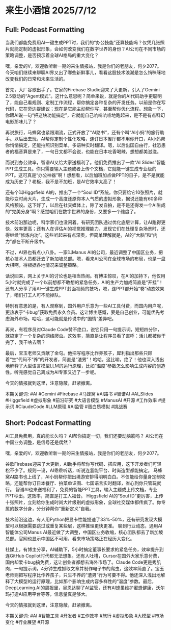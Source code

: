 # 来生小酒馆 2025/7/12

## Full: Podcast Formatting 

当我们都能免费用AI一键生成PPT时，我们的“办公技能”还算技能吗？仅凭几张照片就能定制的虚拟形象，会如何改变我们在数字世界的身份？AI公司在不同市场的策略调整，是否预示着全球AI格局的重大变化？

嘿，亲爱的V，欢迎收听新一期的来生情报站，我是你们的老朋友，何夕2077。今天咱们继续来聊聊AI界又出了哪些新鲜事儿，看看这股技术浪潮是怎么悄咪咪地改变我们的日常和未来生活的。

首先，大厂谷歌出手了。它家的Firebase Studio迎来了大更新，引入了Gemini 2.5驱动的“Agent模式”。这什么意思呢？简单来说，就是你的AI代码助手更聪明了，能自己看规则、定制工作流程，帮你搞定各种复杂的开发任务。以前是你在写代码，它在旁边提建议；现在是它能主动帮你写，甚至帮你优化流程。想象一下，你跟AI说一句“把这块功能搞定”，它就能自己吭哧吭哧地跑起来，是不是有点科幻电影那味儿了？

再说旅行，马蜂窝也紧跟潮流，正式开放了“AI路书”，还有个叫“AI小蚂”的旅行助手。以后出去玩，AI帮你定制个性化攻略，连订日本餐厅都不用你开口，AI小蚂帮你悄悄搞定，还能拍照识别菜单，多语种实时翻译。嗯，以后出国自由行，社恐患者的福音算是来了，一句日文都不会说，也能在日本吃香喝辣，想想都美滋滋。

而说到办公效率，智谱AI又给大家送福利了。他们免费推出了一款“AI Slides”智能PPT生成工具。你只需要输入主题或者上传个文档，它就能一键生成专业级的PPT。这可真是“办公神器”啊！想想看，以后加班加点做PPT的日子，是不是就能成为历史了？老板，我不是不加班，是AI它效率太高了！

还有个叫Higgsfield AI的，推出了一个“Soul ID”系统。你只要给它10张照片，就能秒变时尚大片，生成一个高度还原你本人气质的虚拟形象，据说还能有60多种风格预设。这下好了，以后在社交媒体上，除了发自拍，是不是还得发一个AI生成的“完美分身”啊？感觉咱们在数字世界的身份，又要多一个维度了。

技术前沿那边呢，科学家们也没闲着。有研究团队通过优化底层计算，让AI跑得更快，效率更高；还有人在评估AI的视觉推理能力，发现它们在处理复杂场景时，还得继续“修炼内功”。这些听起来有点深奥，但简单理解就是，AI的“大脑”和“内力”都在不断升级中。

不过，AI界也有点小八卦。一家叫Manus AI的公司，最近调整了中国区业务，把核心技术人员都迁去了新加坡总部。嗯，看来AI公司在全球市场的布局，也是一盘大棋啊，得根据各地情况来调整策略。

话说回来，网上关于AI的讨论也是相当热闹。有博主惊叹，在AI的加持下，他仅用5小时就完成了一个以前想都不敢想的紧急任务，AI的生产力加成简直是“开挂”！还有人分享了用AI一键生成PPT封面视频的技巧，嗯，连PPT都开始“卷”动态效果了，咱们打工人可不能掉队。

特别有意思的是，有人观察到，国外用户乐意为一些AI工具付费，而国内用户呢，更热衷于“卡bug”获取免费永久会员。这让博主感慨，要是自己创业，可能优先考虑海外市场，哈哈，这可能就是传说中的“国情”差异吧。

再来，有程序员对Claude Code赞不绝口，说它只用一句提示词，短短四分钟，就搞定了一个复杂的网络爬虫。这效率，简直是让程序员看了直呼：活儿都被你干完了，我干啥去啊？

最后，宝玉老师又贡献了金句。他把写程序比作养孩子，犀利指出那些只顾着“生”代码不“养”的开发者，简直是“渣男”！哈哈，这比喻，绝了！他也深入浅出地解释了大型语言模型LLM的运行原理，比如“温度”参数怎么影响生成内容的创造性。听完感觉自己离成为AI专家又近了一步呢。

今天的情报就到这里，注意隐蔽，赶紧撤离。

本期关键词:
#AI #Gemini #Firebase #马蜂窝 #AI路书 #智谱AI #AI_Slides #Higgsfield #虚拟形象 #前沿研究 #大语言模型 #ManusAI #开源 #工作效率 #提示词 #ClaudeCode #LLM原理 #AI监管 #蛋白质模拟 #挑战赛

## Short: Podcast Formatting 

AI工具免费用，真的能长久吗？
AI帮你搞定一切，我们还要动脑筋吗？
AI公司在中国业务调整，是信号还是偶然？

嘿，亲爱的V，欢迎收听新一期的来生情报站，我是你们的老朋友，何夕2077。

谷歌Firebase迎来了大更新，AI助手将帮你写代码、搭应用，这下开发者们可轻松不少了。规则一设，AI乖乖听话，听说连氢能平台、时尚造型都能搞定。
马蜂窝AI路书也上线了，AI小蚂帮你把出境游安排得明明白白。不仅能给你量身定制攻略，还能帮你订日本餐厅、拍菜单识图、七国语言实时翻译，省心到你只管玩就行。
智谱AI也来送福利了，免费的智能PPT工具，输入主题或上传文档，专业PPT秒出。这效率，简直是打工人福音。
Higgsfield AI的“Soul ID”更厉害，上传十张照片，立刻给你生成时尚大片级别的虚拟形象，全球社交媒体都传疯了。你专属的数字分身，分分钟帮你“重新定义”自我。

技术前沿这边，有人用Python把显卡性能提速了33%-50%，还有研究发现大模型可以根据需要跳过或重复某些层，这样推理更快更准。
聊到行业动态，通用AI智能体公司Manus AI最近做了大调整，中国区业务收缩，核心团队都去了新加坡总部。官网也显示中国区不可用，看来市场策略正在经历大变化。

社媒上，有博主分享，AI辅助下，5小时搞定董事长要求的紧急任务，效率提升到连GitHub Copilot时代都无法想象。还有人吐槽，Cursor在国外大家乐意付费，国内却爱卡bug搞免费，这让创业者都想去海外市场了。Claude Code更是秀肌肉，一句提示词，4分钟生成抓取文章并制作电子书的爬虫，这效率简直了。宝玉老师则把写程序比作养孩子，只生不养的“渣男”行为可要不得。他还深入浅出地解释了大模型的运行原理，比如那个影响生成内容多样性的“温度”参数。最后，DeepLearning.AI的周报里，吴恩达聊了AI监管，还有AI蜂巢维护蜜蜂健康，沃尔玛打造AI应用平台等等，信息量真是够大。

今天的情报就到这里，注意隐蔽，赶紧撤离。

本期关键词:
#AI
#智能工具
#开发者
#工作效率
#旅行
#虚拟形象
#大模型
#市场变化
#行业展望
#开源